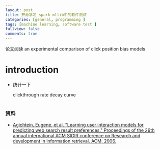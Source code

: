```yaml
---
layout: post
title: 开源学习 spark-mllib中的软件测试
categories: [general, programming ]
tags: [machine learning, software test ]
fullview: false
comments: true
---
```


论文阅读 an experimental comparison of click position bias models

# introduction

- 统计一下
    
    clickthrough rate decay curve

```
```


### 资料

- [ Agichtein, Eugene, et al. "Learning user interaction models for predicting web search result preferences." Proceedings of the 29th annual international ACM SIGIR conference on Research and development in information retrieval. ACM, 2006. ](http://dl.acm.org/citation.cfm?id=1341545)

